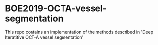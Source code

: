 # BOE2019-OCTA-vessel-segmentation
This repo contains an implementation of the methods described in 'Deep Iteratitive OCT-A vessel segmentation'
